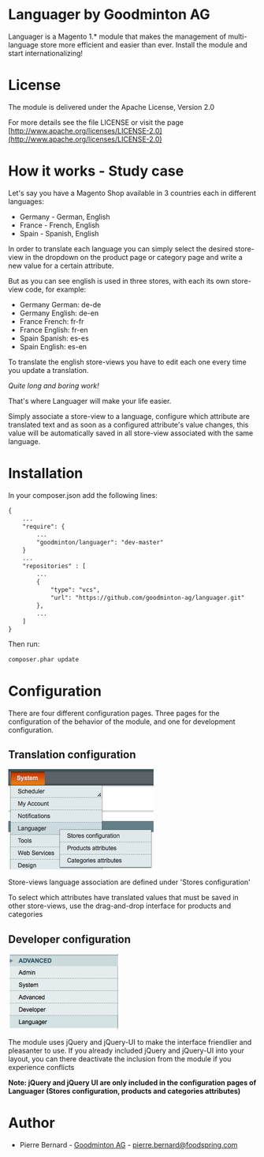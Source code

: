 # Languager by Goodminton AG
Languager is a Magento 1.* module that makes the management of multi-language store more efficient and easier than ever. Install the module and start internationalizing!

# License
The module is delivered under the Apache License, Version 2.0

For more details see the file LICENSE or visit the page [http://www.apache.org/licenses/LICENSE-2.0](http://www.apache.org/licenses/LICENSE-2.0)

# How it works - Study case
Let's say you have a Magento Shop available in 3 countries each in different languages:
* Germany - German, English
* France - French, English
* Spain - Spanish, English

In order to translate each language you can simply select the desired store-view in the dropdown
on the product page or category page and write a new value for a certain attribute.

But as you can see english is used in three stores, with each its own store-view code, for example:
* Germany German: de-de
* Germany English: de-en
* France French: fr-fr
* France English: fr-en
* Spain Spanish: es-es
* Spain English: es-en

To translate the english store-views you have to edit each one every time you update a translation.

_Quite long and boring work!_

That's where Languager will make your life easier.

Simply associate a store-view to a language, configure which attribute are translated text
and as soon as a configured attribute's value changes, this value will be automatically saved in all store-view associated with the same language.

# Installation
In your composer.json add the following lines:
```
{
    ...
    "require": {
        ...
        "goodminton/languager": "dev-master"
    }
    ...
    "repositories" : [
        ...
        {
            "type": "vcs",
            "url": "https://github.com/goodminton-ag/languager.git"
        },
        ...
    ]
}
```

Then run:
```bash
composer.phar update
```

# Configuration
There are four different configuration pages.
Three pages for the configuration of the behavior of the module, and one for development configuration.

## Translation configuration

![menu](doc/images/menu.png)

Store-views language association are defined under 'Stores configuration'

To select which attributes have translated values that must be saved in other store-views, use the drag-and-drop interface for products and categories

## Developer configuration

![configuration](doc/images/configuration.png)

The module uses jQuery and jQuery-UI to make the interface friendlier and pleasanter to use. If you already included jQuery and jQuery-UI into your layout,
you can there deactivate the inclusion from the module if you experience conflicts

**Note: jQuery and jQuery UI are only included in the configuration pages of Languager (Stores configuration, products and categories attributes)**

# Author
* Pierre Bernard - [Goodminton AG](http://goodminton.com) - pierre.bernard@foodspring.com